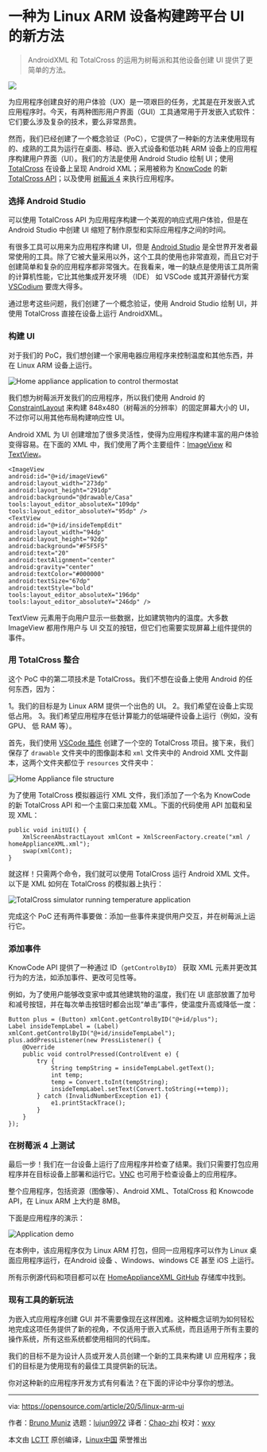 [#]: collector: (lujun9972)
[#]: translator: (Chao-zhi)
[#]: reviewer: (wxy)
[#]: publisher: ( )
[#]: url: ( )
[#]: subject: (A new way to build cross-platform UIs for Linux ARM devices)
[#]: via: (https://opensource.com/article/20/5/linux-arm-ui)
[#]: author: (Bruno Muniz https://opensource.com/users/brunoamuniz)

一种为 Linux ARM 设备构建跨平台 UI 的新方法
======

> AndroidXML 和 TotalCross 的运用为树莓派和其他设备创建 UI 提供了更简单的方法。

![](https://img.linux.net.cn/data/attachment/album/202102/18/123715oomfuuz94ioi41ii.jpg)

为应用程序创建良好的用户体验（UX）是一项艰巨的任务，尤其是在开发嵌入式应用程序时。今天，有两种图形用户界面（GUI）工具通常用于开发嵌入式软件：它们要么涉及复杂的技术，要么非常昂贵。

然而，我们已经创建了一个概念验证（PoC），它提供了一种新的方法来使用现有的、成熟的工具为运行在桌面、移动、嵌入式设备和低功耗 ARM 设备上的应用程序构建用户界面（UI）。我们的方法是使用 Android Studio 绘制 UI；使用 [TotalCross][2] 在设备上呈现 Android XML；采用被称为 [KnowCode][4] 的新 [TotalCross API][3]；以及使用 [树莓派 4][5] 来执行应用程序。

### 选择 Android Studio

可以使用 TotalCross API 为应用程序构建一个美观的响应式用户体验，但是在 Android Studio 中创建 UI 缩短了制作原型和实际应用程序之间的时间。

有很多工具可以用来为应用程序构建 UI，但是 [Android Studio][6] 是全世界开发者最常使用的工具。除了它被大量采用以外，这个工具的使用也非常直观，而且它对于创建简单和复杂的应用程序都非常强大。在我看来，唯一的缺点是使用该工具所需的计算机性能，它比其他集成开发环境 （IDE） 如 VSCode 或其开源替代方案 [VSCodium][7] 要庞大得多。

通过思考这些问题，我们创建了一个概念验证，使用 Android Studio 绘制 UI，并使用 TotalCross 直接在设备上运行 AndroidXML。

### 构建 UI

对于我们的 PoC，我们想创建一个家用电器应用程序来控制温度和其他东西，并在 Linux ARM 设备上运行。

![Home appliance application to control thermostat][8]

我们想为树莓派开发我们的应用程序，所以我们使用 Android 的 [ConstraintLayout][10] 来构建 848x480（树莓派的分辨率）的固定屏幕大小的 UI，不过你可以用其他布局构建响应性 UI。

Android XML 为 UI 创建增加了很多灵活性，使得为应用程序构建丰富的用户体验变得容易。在下面的 XML 中，我们使用了两个主要组件：[ImageView][11] 和 [TextView][12]。

```
<ImageView
android:id="@+id/imageView6"
android:layout_width="273dp"
android:layout_height="291dp"
android:background="@drawable/Casa"
tools:layout_editor_absoluteX="109dp"
tools:layout_editor_absoluteY="95dp" />
<TextView
android:id="@+id/insideTempEdit"
android:layout_width="94dp"
android:layout_height="92dp"
android:background="#F5F5F5"
android:text="20"
android:textAlignment="center"
android:gravity="center"
android:textColor="#000000"
android:textSize="67dp"
android:textStyle="bold"
tools:layout_editor_absoluteX="196dp"
tools:layout_editor_absoluteY="246dp" />
```

TextView 元素用于向用户显示一些数据，比如建筑物内的温度。大多数 ImageView 都用作用户与 UI 交互的按钮，但它们也需要实现屏幕上组件提供的事件。

### 用 TotalCross 整合

这个 PoC 中的第二项技术是 TotalCross。我们不想在设备上使用 Android 的任何东西，因为：

  1。我们的目标是为 Linux ARM 提供一个出色的 UI。
  2。我们希望在设备上实现低占用。
  3。我们希望应用程序在低计算能力的低端硬件设备上运行（例如，没有 GPU、 低 RAM 等）。

首先，我们使用 [VSCode 插件][13] 创建了一个空的 TotalCross 项目。接下来，我们保存了 `drawable` 文件夹中的图像副本和 `xml` 文件夹中的 Android XML 文件副本，这两个文件夹都位于 `resources` 文件夹中：

![Home Appliance file structure][14]

为了使用 TotalCross 模拟器运行 XML 文件，我们添加了一个名为 KnowCode 的新 TotalCross API 和一个主窗口来加载 XML。下面的代码使用 API 加载和呈现 XML：

```
public void initUI() {
    XmlScreenAbstractLayout xmlCont = XmlScreenFactory.create("xml / homeApplianceXML.xml");
    swap(xmlCont);
}
```

就这样！只需两个命令，我们就可以使用 TotalCross 运行 Android XML 文件。以下是 XML 如何在 TotalCross 的模拟器上执行：

![TotalCross simulator running temperature application][15]

完成这个 PoC 还有两件事要做：添加一些事件来提供用户交互，并在树莓派上运行它。

### 添加事件

KnowCode API 提供了一种通过 ID（`getControlByID`） 获取 XML 元素并更改其行为的方法，如添加事件、更改可见性等。

例如，为了使用户能够改变家中或其他建筑物的温度，我们在 UI 底部放置了加号和减号按钮，并在每次单击按钮时都会出现“单击”事件，使温度升高或降低一度：

```
Button plus = (Button) xmlCont.getControlByID("@+id/plus");
Label insideTempLabel = (Label) xmlCont.getControlByID("@+id/insideTempLabel");
plus.addPressListener(new PressListener() {
    @Override
    public void controlPressed(ControlEvent e) {
        try {
            String tempString = insideTempLabel.getText();
            int temp;
            temp = Convert.toInt(tempString);
            insideTempLabel.setText(Convert.toString(++temp));
        } catch (InvalidNumberException e1) {
            e1.printStackTrace();
        }
    }
});
```

### 在树莓派 4 上测试

最后一步！我们在一台设备上运行了应用程序并检查了结果。我们只需要打包应用程序并在目标设备上部署和运行它。[VNC][19] 也可用于检查设备上的应用程序。

整个应用程序，包括资源（图像等）、Android XML、TotalCross 和 Knowcode API，在 Linux ARM 上大约是 8MB。

下面是应用程序的演示：

![Application demo][20]

在本例中，该应用程序仅为 Linux ARM 打包，但同一应用程序可以作为 Linux 桌面应用程序运行，在Android 设备 、Windows、windows CE 甚至 iOS 上运行。

所有示例源代码和项目都可以在 [HomeApplianceXML GitHub][21] 存储库中找到。

### 现有工具的新玩法

为嵌入式应用程序创建 GUI 并不需要像现在这样困难。这种概念证明为如何轻松地完成这项任务提供了新的视角，不仅适用于嵌入式系统，而且适用于所有主要的操作系统，所有这些系统都使用相同的代码库。

我们的目标不是为设计人员或开发人员创建一个新的工具来构建 UI 应用程序；我们的目标是为使用现有的最佳工具提供新的玩法。

你对这种新的应用程序开发方式有何看法？在下面的评论中分享你的想法。

--------------------------------------------------------------------------------

via: https://opensource.com/article/20/5/linux-arm-ui

作者：[Bruno Muniz][a]
选题：[lujun9972][b]
译者：[Chao-zhi](https://github.com/Chao-zhi)
校对：[wxy](https://github.com/wxy)

本文由 [LCTT](https://github.com/LCTT/TranslateProject) 原创编译，[Linux中国](https://linux.cn/) 荣誉推出

[a]: https://opensource.com/users/brunoamuniz
[b]: https://github.com/lujun9972
[1]: https://opensource.com/sites/default/files/styles/image-full-size/public/lead-images/computer_desk_home_laptop_browser.png?itok=Y3UVpY0l (Digital images of a computer desktop)
[2]: https://totalcross.com/
[3]: https://yourapp.totalcross.com/knowcode-app
[4]: https://github.com/TotalCross/KnowCodeXML
[5]: https://www.raspberrypi.org/
[6]: https://developer.android.com/studio
[7]: https://vscodium.com/
[8]: https://opensource.com/sites/default/files/uploads/homeapplianceapp.png (Home appliance application to control thermostat)
[9]: https://creativecommons.org/licenses/by-sa/4.0/
[10]: https://codelabs.developers.google.com/codelabs/constraint-layout/index.html#0
[11]: https://developer.android.com/reference/android/widget/ImageView
[12]: https://developer.android.com/reference/android/widget/TextView
[13]: https://medium.com/totalcross-community/totalcross-plugin-for-vscode-4f45da146a0a
[14]: https://opensource.com/sites/default/files/uploads/homeappliancexml.png (Home Appliance file structure)
[15]: https://opensource.com/sites/default/files/uploads/totalcross-simulator_0.png (TotalCross simulator running temperature application)
[16]: http://www.google.com/search?hl=en&q=allinurl%3Adocs.oracle.com+javase+docs+api+button
[17]: http://www.google.com/search?hl=en&q=allinurl%3Adocs.oracle.com+javase+docs+api+label
[18]: http://www.google.com/search?hl=en&q=allinurl%3Adocs.oracle.com+javase+docs+api+string
[19]: https://tigervnc.org/
[20]: https://opensource.com/sites/default/files/uploads/application.gif (Application demo)
[21]: https://github.com/TotalCross/HomeApplianceXML
